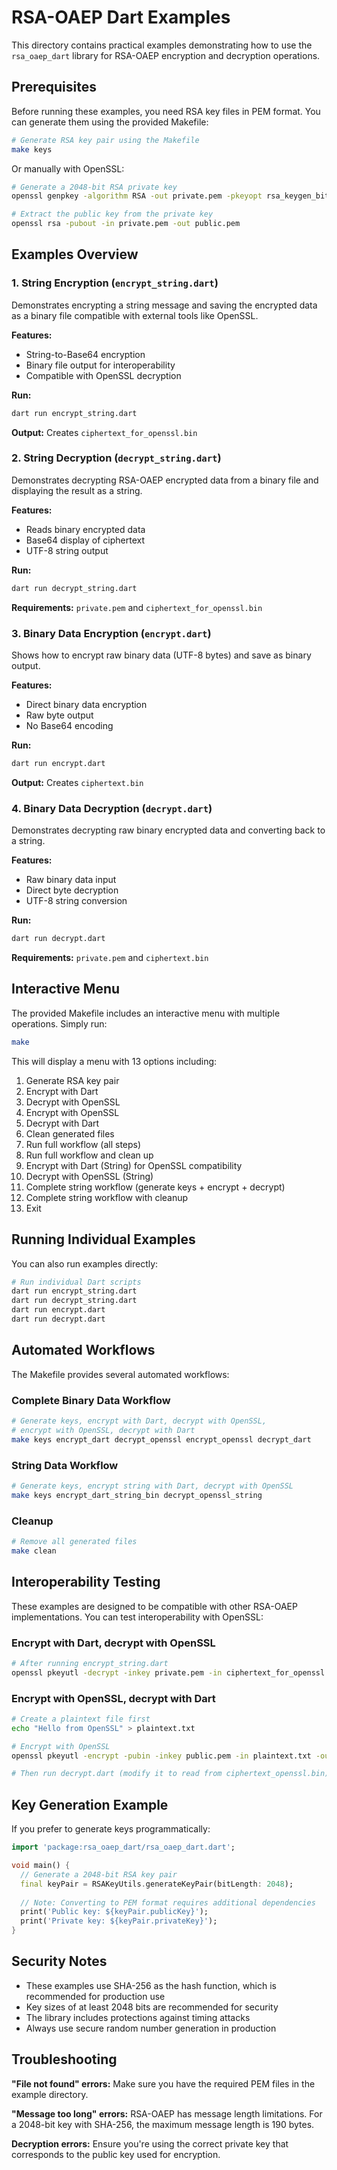 # RSA-OAEP Dart Examples

This directory contains practical examples demonstrating how to use the `rsa_oaep_dart` library for RSA-OAEP encryption and decryption operations.

## Prerequisites

Before running these examples, you need RSA key files in PEM format. You can generate them using the provided Makefile:

```bash
# Generate RSA key pair using the Makefile
make keys
```

Or manually with OpenSSL:

```bash
# Generate a 2048-bit RSA private key
openssl genpkey -algorithm RSA -out private.pem -pkeyopt rsa_keygen_bits:2048

# Extract the public key from the private key
openssl rsa -pubout -in private.pem -out public.pem
```

## Examples Overview

### 1. String Encryption (`encrypt_string.dart`)

Demonstrates encrypting a string message and saving the encrypted data as a binary file compatible with external tools like OpenSSL.

**Features:**

- String-to-Base64 encryption
- Binary file output for interoperability
- Compatible with OpenSSL decryption

**Run:**

```bash
dart run encrypt_string.dart
```

**Output:** Creates `ciphertext_for_openssl.bin`

### 2. String Decryption (`decrypt_string.dart`)

Demonstrates decrypting RSA-OAEP encrypted data from a binary file and displaying the result as a string.

**Features:**

- Reads binary encrypted data
- Base64 display of ciphertext
- UTF-8 string output

**Run:**

```bash
dart run decrypt_string.dart
```

**Requirements:** `private.pem` and `ciphertext_for_openssl.bin`

### 3. Binary Data Encryption (`encrypt.dart`)

Shows how to encrypt raw binary data (UTF-8 bytes) and save as binary output.

**Features:**

- Direct binary data encryption
- Raw byte output
- No Base64 encoding

**Run:**

```bash
dart run encrypt.dart
```

**Output:** Creates `ciphertext.bin`

### 4. Binary Data Decryption (`decrypt.dart`)

Demonstrates decrypting raw binary encrypted data and converting back to a string.

**Features:**

- Raw binary data input
- Direct byte decryption
- UTF-8 string conversion

**Run:**

```bash
dart run decrypt.dart
```

**Requirements:** `private.pem` and `ciphertext.bin`

## Interactive Menu

The provided Makefile includes an interactive menu with multiple operations. Simply run:

```bash
make
```

This will display a menu with 13 options including:

1. Generate RSA key pair
2. Encrypt with Dart
3. Decrypt with OpenSSL  
4. Encrypt with OpenSSL
5. Decrypt with Dart
6. Clean generated files
7. Run full workflow (all steps)
8. Run full workflow and clean up
9. Encrypt with Dart (String) for OpenSSL compatibility
10. Decrypt with OpenSSL (String)
11. Complete string workflow (generate keys + encrypt + decrypt)
12. Complete string workflow with cleanup
13. Exit

## Running Individual Examples

You can also run examples directly:

```bash
# Run individual Dart scripts
dart run encrypt_string.dart
dart run decrypt_string.dart
dart run encrypt.dart
dart run decrypt.dart
```

## Automated Workflows

The Makefile provides several automated workflows:

### Complete Binary Data Workflow

```bash
# Generate keys, encrypt with Dart, decrypt with OpenSSL, 
# encrypt with OpenSSL, decrypt with Dart
make keys encrypt_dart decrypt_openssl encrypt_openssl decrypt_dart
```

### String Data Workflow  

```bash
# Generate keys, encrypt string with Dart, decrypt with OpenSSL
make keys encrypt_dart_string_bin decrypt_openssl_string
```

### Cleanup

```bash
# Remove all generated files
make clean
```

## Interoperability Testing

These examples are designed to be compatible with other RSA-OAEP implementations. You can test interoperability with OpenSSL:

### Encrypt with Dart, decrypt with OpenSSL

```bash
# After running encrypt_string.dart
openssl pkeyutl -decrypt -inkey private.pem -in ciphertext_for_openssl.bin -pkeyopt rsa_padding_mode:oaep -pkeyopt rsa_oaep_md:sha256
```

### Encrypt with OpenSSL, decrypt with Dart

```bash
# Create a plaintext file first
echo "Hello from OpenSSL" > plaintext.txt

# Encrypt with OpenSSL
openssl pkeyutl -encrypt -pubin -inkey public.pem -in plaintext.txt -out ciphertext_openssl.bin -pkeyopt rsa_padding_mode:oaep -pkeyopt rsa_oaep_md:sha256

# Then run decrypt.dart (modify it to read from ciphertext_openssl.bin)
```

## Key Generation Example

If you prefer to generate keys programmatically:

```dart
import 'package:rsa_oaep_dart/rsa_oaep_dart.dart';

void main() {
  // Generate a 2048-bit RSA key pair
  final keyPair = RSAKeyUtils.generateKeyPair(bitLength: 2048);
  
  // Note: Converting to PEM format requires additional dependencies
  print('Public key: ${keyPair.publicKey}');
  print('Private key: ${keyPair.privateKey}');
}
```

## Security Notes

- These examples use SHA-256 as the hash function, which is recommended for production use
- Key sizes of at least 2048 bits are recommended for security
- The library includes protections against timing attacks
- Always use secure random number generation in production

## Troubleshooting

**"File not found" errors:** Make sure you have the required PEM files in the example directory.

**"Message too long" errors:** RSA-OAEP has message length limitations. For a 2048-bit key with SHA-256, the maximum message length is 190 bytes.

**Decryption errors:** Ensure you're using the correct private key that corresponds to the public key used for encryption.
